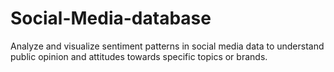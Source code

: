 # Social-Media-database
  Analyze and visualize sentiment patterns in social media data to understand public opinion and attitudes towards specific topics or brands.
